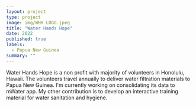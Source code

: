 ```yaml
---
layout: project
type: project
image: img/WHH LOGO.jpeg
title: "Water Hands Hope"
date: 2022
published: true
labels:
  - Papua New Guinea
summary: ""
---
```


<div class="text-center p-4">
 
</div>


Water Hands Hope is a non profit with majority of volunteers in Honolulu, Hawaii. The volunteers travel annually to deliver water filtration materials to Papua New Guinea. I'm currently working on consolidating its data to mWater app. My other contribution is to develop an interactive training material for water sanitation and hygiene. 
